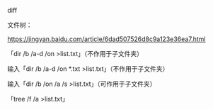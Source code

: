 diff






文件树：


https://jingyan.baidu.com/article/6dad507526d8c9a123e36ea7.html


「dir /b /a-d /on >list.txt」（不作用于子文件夹）

输入「dir /b /a-d /on *.txt >list.txt」（不作用于子文件夹）


输入「dir /b /on /a /s >list.txt」（可作用于子文件夹）

「tree /f /a >list.txt」
























